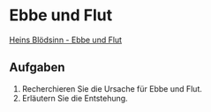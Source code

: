 Ebbe und Flut
================

[Heins Blödsinn - Ebbe und Flut](https://youtu.be/qJzzPYjKf0o?si=ZloLeiwwyUuIoy9-)

## Aufgaben

1. Recherchieren Sie die Ursache für Ebbe und Flut.
1. Erläutern Sie die Entstehung.
